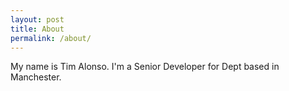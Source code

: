 ```yaml
---
layout: post
title: About
permalink: /about/
---
```


My name is Tim Alonso. I'm a Senior Developer for Dept based in Manchester.
